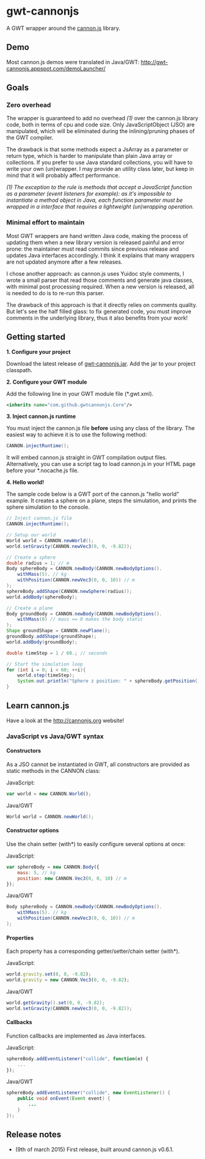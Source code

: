 # gwt-cannonjs
A GWT wrapper around the [cannon.js](http://cannonjs.org) library.

## Demo

Most cannon.js demos were translated in Java/GWT: http://gwt-cannonjs.appspot.com/demoLauncher/

## Goals

### Zero overhead

The wrapper is guaranteed to add no overhead *(1)* over the cannon.js library code, both in terms of cpu and code size. Only JavaScriptObject (JSO) are manipulated, which will be eliminated during the inlining/pruning phases of the GWT compiler.

The drawback is that some methods expect a JsArray as a parameter or return type, which is harder to manipulate than plain Java array or collections.
If you prefer to use Java standard collections, you will have to write your own (un)wrapper. I may provide an utility class later, but keep in mind that it will probably affect performance.

*(1) The exception to the rule is methods that accept a JavaScript function as a parameter (event listeners for example): as it's impossible to instantiate a method object in Java, each function parameter must be wrapped in a interface that requires a lightweight (un)wrapping operation.*

### Minimal effort to maintain

Most GWT wrappers are hand written Java code, making the process of updating them when a new library version is released painful and error prone: the maintainer must read commits since previous release and updates Java interfaces accordingly. I think it explains that many wrappers are not updated anymore after a few releases.

I chose another approach: as cannon.js uses Yuidoc style comments, I wrote a small parser that read those comments and generate java classes, with minimal post processing required. When a new version is released, all is needed to do is to re-run this parser.

The drawback of this approach is that it directly relies on comments quality. But let's see the half filled glass: to fix generated code, you must improve comments in the underlying library, thus it also benefits from your work!

## Getting started

**1. Configure your project**

Download the latest release of [gwt-cannonjs.jar](https://github.com/jgottero/gwt-cannonjs/blob/master/build/gwt-cannonjs.jar). Add the jar to your project classpath.

**2. Configure your GWT module**

Add the following line in your GWT module file (*.gwt.xml).

```xml
<inherits name="com.github.gwtcannonjs.Core"/>
```

**3. Inject cannon.js runtime**

You must inject the cannon.js file **before** using any class of the library. The easiest way to achieve it is to use the following method:

```java
CANNON.injectRuntime();
```

It will embed cannon.js straight in GWT compilation output files. Alternatively, you can use a script tag to load cannon.js in your HTML page before your *.nocache.js file.

**4. Hello world!**

The sample code below is a GWT port of the cannon.js "hello world" example. It creates a sphere on a plane, steps the simulation, and prints the sphere simulation to the console.

```java
// Inject cannon.js file
CANNON.injectRuntime();

// Setup our world
World world = CANNON.newWorld();
world.setGravity(CANNON.newVec3(0, 0, -9.82));

// Create a sphere
double radius = 1; // m
Body sphereBody = CANNON.newBody(CANNON.newBodyOptions().
    withMass(5). // kg
    withPosition(CANNON.newVec3(0, 0, 10)) // m
);
sphereBody.addShape(CANNON.newSphere(radius));
world.addBody(sphereBody);

// Create a plane
Body groundBody = CANNON.newBody(CANNON.newBodyOptions().
    withMass(0) // mass == 0 makes the body static
);
Shape groundShape = CANNON.newPlane();
groundBody.addShape(groundShape);
world.addBody(groundBody);

double timeStep = 1 / 60.; // seconds

// Start the simulation loop
for (int i = 0; i < 60; ++i){
    world.step(timeStep);
    System.out.println("Sphere z position: " + sphereBody.getPosition().getZ());
}
```

## Learn cannon.js

Have a look at the http://cannonjs.org website!

### JavaScript vs Java/GWT syntax

#### Constructors

As a JSO cannot be instantiated in GWT, all constructors are provided as static methods in the CANNON class:

JavaScript:
```javascript
var world = new CANNON.World();
```

Java/GWT
```java
World world = CANNON.newWorld();
```

#### Constructor options

Use the chain setter (with*) to easily configure several options at once:

JavaScript:
```javascript
var sphereBody = new CANNON.Body({
    mass: 5, // kg
    position: new CANNON.Vec3(0, 0, 10) // m
});
```

Java/GWT
```java
Body sphereBody = CANNON.newBody(CANNON.newBodyOptions().
    withMass(5). // kg
    withPosition(CANNON.newVec3(0, 0, 10)) // m
);
```

#### Properties

Each property has a corresponding getter/setter/chain setter (with*).

JavaScript:
```javascript
world.gravity.set(0, 0, -9.82);
world.gravity = new CANNON.Vec3(0, 0, -9.82);
```

Java/GWT
```java
world.getGravity().set(0, 0, -9.82);
world.setGravity(CANNON.newVec3(0, 0, -9.82));
```

#### Callbacks

Function callbacks are implemented as Java interfaces.

JavaScript:
```javascript
sphereBody.addEventListener("collide", function(e) {
	...
});
```

Java/GWT
```java
sphereBody.addEventListener("collide", new EventListener() {
    public void onEvent(Event event) {
    	...
    }
});
```

## Release notes

 * (9th of march 2015) First release, built around cannon.js v0.6.1.
